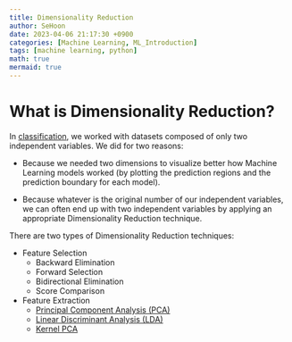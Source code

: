 ```yaml
---
title: Dimensionality Reduction
author: SeHoon
date: 2023-04-06 21:17:30 +0900
categories: [Machine Learning, ML_Introduction]
tags: [machine learning, python]
math: true
mermaid: true
---
```


# What is Dimensionality Reduction?

In [classification](https://csh970605.github.io/posts/Classification/), we worked with datasets composed of only two independent variables. We did for two reasons:

+ Because we needed two dimensions to visualize better how Machine Learning models worked (by plotting the prediction regions and the prediction boundary for each model).

+ Because whatever is the original number of our independent variables, we can often end up with two independent variables by applying an appropriate Dimensionality Reduction technique.

There are two types of Dimensionality Reduction techniques:

+ Feature Selection
    + Backward Elimination<br>
    + Forward Selection<br>
    + Bidirectional Elimination<br>
    + Score Comparison
+ Feature Extraction
    + [Principal Component Analysis (PCA)](https://csh970605.github.io/posts/PCA/)<br>
    + [Linear Discriminant Analysis (LDA)](https://csh970605.github.io/posts/LDA/)<br>
    + [Kernel PCA](https://csh970605.github.io/posts/Kernel_PCA/)<br>


